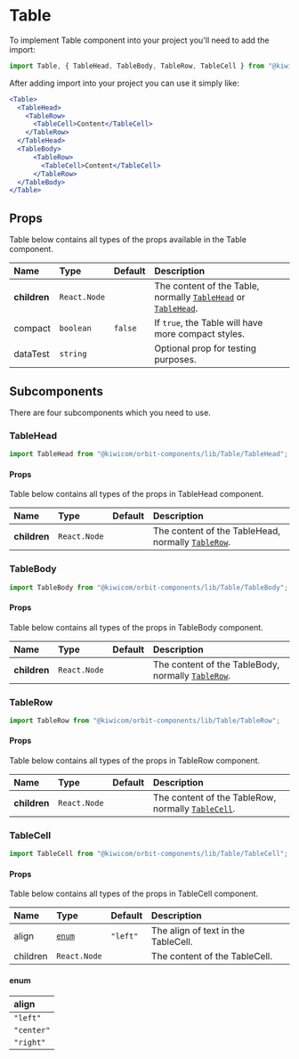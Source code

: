 # Table
To implement Table component into your project you'll need to add the import:
```jsx
import Table, { TableHead, TableBody, TableRow, TableCell } from "@kiwicom/orbit-components/lib/Table";

```
After adding import into your project you can use it simply like:
```jsx
<Table>
  <TableHead>
    <TableRow>
      <TableCell>Content</TableCell>
    </TableRow>
  </TableHead>
  <TableBody>
      <TableRow>
        <TableCell>Content</TableCell>
      </TableRow>
  </TableBody>
</Table>
```
## Props
Table below contains all types of the props available in the Table component.

| Name          | Type                            | Default      | Description                      |
| :------------ | :------------------------------ | :----------- | :------------------------------- |
| **children**  | `React.Node`                    |              | The content of the Table, normally [`TableHead`](#tablehead) or [`TableHead`](#TableHead).
| compact       | `boolean`                       | `false`      | If `true`, the Table will have more compact styles.
| dataTest      | `string`                        |              | Optional prop for testing purposes.

## Subcomponents
There are four subcomponents which you need to use.

### TableHead
```jsx
import TableHead from "@kiwicom/orbit-components/lib/Table/TableHead";
```

#### Props
Table below contains all types of the props in TableHead component.

| Name          | Type                  | Default         | Description                      |
| :------------ | :-------------------- | :-------------- | :------------------------------- |
| **children**  | `React.Node`          |                 | The content of the TableHead, normally [`TableRow`](#tablerow).

### TableBody
```jsx
import TableBody from "@kiwicom/orbit-components/lib/Table/TableBody";
```

#### Props
Table below contains all types of the props in TableBody component.

| Name          | Type                  | Default         | Description                      |
| :------------ | :-------------------- | :-------------- | :------------------------------- |
| **children**  | `React.Node`          |                 | The content of the TableBody, normally [`TableRow`](#tablerow).

### TableRow
```jsx
import TableRow from "@kiwicom/orbit-components/lib/Table/TableRow";
```

#### Props
Table below contains all types of the props in TableRow component.

| Name          | Type                  | Default         | Description                      |
| :------------ | :-------------------- | :-------------- | :------------------------------- |
| **children**  | `React.Node`          |                 | The content of the TableRow, normally [`TableCell`](#tablecell).

### TableCell
```jsx
import TableCell from "@kiwicom/orbit-components/lib/Table/TableCell";
```

#### Props
Table below contains all types of the props in TableCell component.

| Name          | Type                  | Default         | Description                      |
| :------------ | :---------------------| :-------------- | :------------------------------- |
| align         | [`enum`](#enum)       | `"left"`        | The align of text in the TableCell.
| children      | `React.Node`          |                 | The content of the TableCell.

#### enum

| align      |
| :--------- |
| `"left"`   |
| `"center"` |
| `"right"`  |
